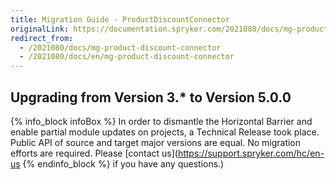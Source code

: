 ```yaml
---
title: Migration Guide - ProductDiscountConnector
originalLink: https://documentation.spryker.com/2021080/docs/mg-product-discount-connector
redirect_from:
  - /2021080/docs/mg-product-discount-connector
  - /2021080/docs/en/mg-product-discount-connector
---
```


## Upgrading from Version 3.* to Version 5.0.0

{% info_block infoBox %}
In order to dismantle the Horizontal Barrier and enable partial module updates on projects, a Technical Release took place. Public API of source and target major versions are equal. No migration efforts are required. Please [contact us](https://support.spryker.com/hc/en-us
{% endinfo_block %} if you have any questions.)
